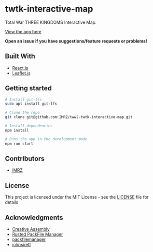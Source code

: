 # twtk-interactive-map

Total War THREE KINGDOMS Interactive Map.

[View the app here](https://imrz.github.io/twtk-interactive-map)

**Open an issue if you have suggestions/feature requests or problems!**

## Built With

* [React.js](https://reactjs.org)
* [Leaflet.js](https://leafletjs.com)

## Getting started
``` bash
# Install git-lfs
sudo apt install git-lfs

# Clone the repo
git clone git@github.com:IMRZ/tww2-twtk-interactive-map.git

# Install dependencies
npm install

# Runs the app in the development mode.
npm run start
```

## Contributors
* [IMRZ](https://github.com/IMRZ)

## License

This project is licensed under the MIT License - see the [LICENSE](LICENSE) file for details

## Acknowledgments
* [Creative Assembly](https://www.creative-assembly.com)
* [Rusted PackFile Manager](https://github.com/Frodo45127/rpfm)
* [packfilemanager](https://sourceforge.net/projects/packfilemanager)
* [johnsirett](https://gitlab.com/johnsirett/ca_vp8-reverse)
